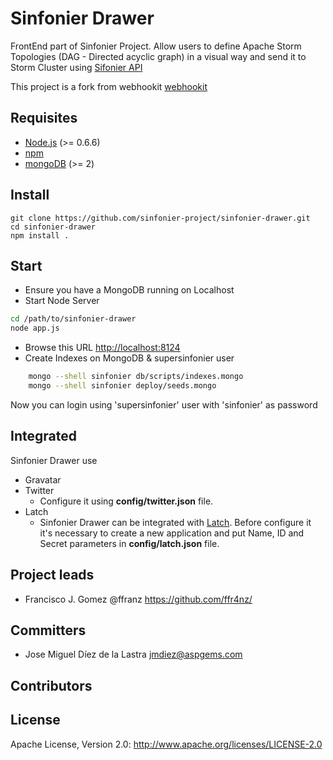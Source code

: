 # Sinfonier Drawer

FrontEnd part of Sinfonier Project. Allow users to define Apache Storm Topologies (DAG - Directed acyclic graph) in a visual way and send it to Storm Cluster using [Sifonier API](https://github.com/sinfonier-project/sinfonier-api)

This project is a fork from webhookit [webhookit](http://neyric.github.com/webhookit)

## Requisites

 * [Node.js](http://nodejs.org/) (>= 0.6.6)
 * [npm](http://npmjs.org/)
 * [mongoDB](http://www.mongodb.org/) (>= 2)

## Install

    git clone https://github.com/sinfonier-project/sinfonier-drawer.git
    cd sinfonier-drawer
    npm install .

## Start

* Ensure you have a MongoDB running on Localhost
* Start Node Server
 
```sh
cd /path/to/sinfonier-drawer
node app.js    
```

* Browse this URL [http://localhost:8124](http://localhost:8124)
* Create Indexes on MongoDB & supersinfonier user

```sh
    mongo --shell sinfonier db/scripts/indexes.mongo
    mongo --shell sinfonier deploy/seeds.mongo
```

Now you can login using 'supersinfonier' user with 'sinfonier' as password

## Integrated

Sinfonier Drawer use

* Gravatar
* Twitter
    - Configure it using **config/twitter.json** file.
* Latch
    - Sinfonier Drawer can be integrated with [Latch](https://latch.elevenpaths.com/). Before configure it it's necessary to create a new application and put Name, ID and Secret parameters in **config/latch.json** file.

## Project leads

* Francisco J. Gomez @ffranz https://github.com/ffr4nz/

## Committers

* Jose Miguel Díez de la Lastra <jmdiez@aspgems.com>

## Contributors

## License

Apache License, Version 2.0: http://www.apache.org/licenses/LICENSE-2.0

